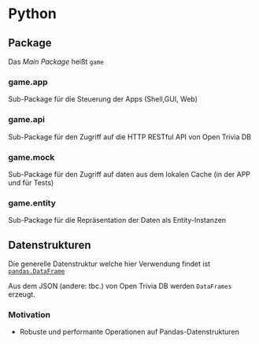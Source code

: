 # Python 

## Package

Das <var>Main Package</var> heißt ```game```

### game.app

Sub-Package für die Steuerung der Apps (Shell,GUI, Web)


### game.api

Sub-Package für den Zugriff auf die HTTP RESTful API von Open Trivia DB



### game.mock

Sub-Package für den Zugriff auf daten aus dem lokalen Cache (in der APP und für Tests)

### game.entity

Sub-Package für die Repräsentation der Daten als Entity-Instanzen


## Datenstrukturen

Die generelle Datenstruktur welche hier Verwendung findet ist [```pandas.DataFrame```](https://pandas.pydata.org/docs/reference/api/pandas.DataFrame.html)

Aus dem JSON (andere: tbc.) von Open Trivia DB werden ```DataFrames``` erzeugt.

### Motivation

- Robuste und performante Operationen auf Pandas-Datenstrukturen

